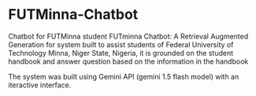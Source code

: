 # FUTMinna-Chatbot
Chatbot for FUTMinna student
FUTminna Chatbot: A Retrieval Augmented Generation for system built to assist students of Federal University of Technology Minna, Niger State, Nigeria, it is grounded on the student handbook and answer question based on the information in the handbook

The system was built using Gemini API (gemini 1.5 flash model) with an iteractive interface.
